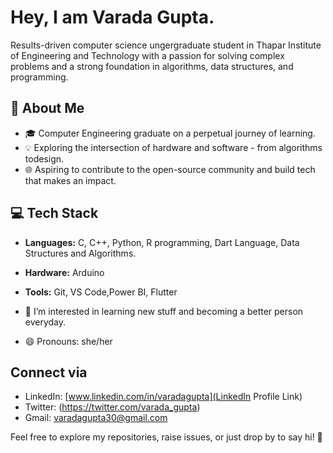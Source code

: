 # Hey, I am Varada Gupta.
Results-driven computer science ungergraduate student in Thapar Institute of Engineering and Technology with a passion for solving complex problems and a strong foundation in algorithms, data structures, and programming.


## 🚀 About Me

- 🎓 Computer Engineering graduate on a perpetual journey of learning.
- 💡 Exploring the intersection of hardware and software - from algorithms todesign.
- 🌐 Aspiring to contribute to the open-source community and build tech that makes an impact.

 ## 💻 Tech Stack

- **Languages:** C, C++, Python, R programming, Dart Language, Data Structures and Algorithms.
- **Hardware:** Arduino
- **Tools:** Git, VS Code,Power BI, Flutter 
  


- 👀 I’m interested in learning new stuff and becoming a better person everyday.
- 😄 Pronouns: she/her

##  Connect via

- LinkedIn: [www.linkedin.com/in/varadagupta](LinkedIn Profile Link)
- Twitter: (https://twitter.com/varada_gupta)
- Gmail: varadagupta30@gmail.com

Feel free to explore my repositories, raise issues, or just drop by to say hi! 👋



<!---
varadagupta20/varadagupta20 is a ✨ special ✨ repository because its `README.md` (this file) appears on your GitHub profile.
You can click the Preview link to take a look at your changes.
--->
